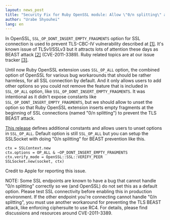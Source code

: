 ```yaml
---
layout: news_post
title: "Security Fix for Ruby OpenSSL module: Allow \"0/n splitting\" as a prevention for the TLS BEAST attack."
author: "Urabe Shyouhei"
lang: en
---
```


In OpenSSL, `SSL_OP_DONT_INSERT_EMPTY_FRAGMENTS` option for SSL
connection is used to prevent TLS-CBC-IV vulnerability described at
[\[1\]][1]. It\'s known issue of TLSv1/SSLv3 but it attracts lots of
attention these days as BEAST attack [\[2\]][2] (CVE-2011-3389). Ruby
related topics are at our issue tracker [\[3\]][3].

Until now Ruby OpenSSL extension uses `SSL_OP_ALL` option, the combined
option of OpenSSL for various bug workarounds that should be rather
harmless, for all SSL connection by default. And it only allows users to
add other options so you could not remove the feature that is included
in `SSL_OP_ALL` option, like `SSL_OP_DONT_INSERT_EMPTY_FRAGMENTS`. It
was intentional as it didn\'t expose constants like
`SSL_OP_DONT_INSERT_EMPTY_FRAGMENTS`, but we should allow to unset the
option so that Ruby OpenSSL extension inserts empty fragments at the
beginning of SSL connections (named \"0/n splitting\") to prevent the
TLS BEAST attack.

[This release][4] defines additional constants and allows users to unset
options in `SSL_OP_ALL`. Default option is still `SSL_OP_ALL` but you
can setup the SSLSocket with doing \"0/n splitting\" for BEAST
prevention like this.

    ctx = SSLContext.new
    ctx.options = OP_ALL & ~OP_DONT_INSERT_EMPTY_FRAGMENTS
    ctx.verify_mode = OpenSSL::SSL::VERIFY_PEER
    SSLSocket.new(socket, ctx)

Credit to Apple for reporting this issue.

NOTE: Some SSL endpoints are known to have a bug that cannot handle
\"0/n splitting\" correctly so we (and OpenSSL) do not set this as a
default option. Please test SSL connectivity before enabling this in
production environment. If the other endpoint you\'re connecting cannot
handle \"0/n splitting\", you must use another workaround for preventing
the TLS BEAST attack, like enforcing ciphersuite to use RC4. For
details, please find discussions and resources around CVE-2011-3389.



[1]: http://www.openssl.org/~bodo/tls-cbc.txt 
[2]: http://web.nvd.nist.gov/view/vuln/detail?vulnId=CVE-2011-3389 
[3]: https://bugs.ruby-lang.org/5353 
[4]: http://mla.n-z.jp/?ruby-talk=393484 
